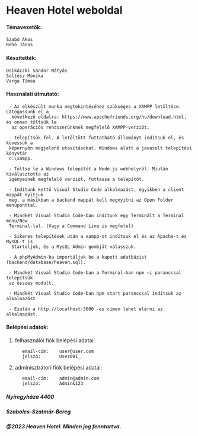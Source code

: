 # Heaven Hotel weboldal

#### Témavezetők:

```
Szabó Ákos
Rehó János
```

#### Készítették:

```
Osikóczki Sándor Mátyás
Soltész Mónika
Varga Tímea
```



#### Használati útmutató:

```
 - Az elkészült munka megtekintéséhez szükséges a XAMPP letöltése. Látogassunk el a
  következő oldalra: https://www.apachefriends.org/hu/download.html, és onnan töltsük le
  az operációs rendszerünknek megfelelő XAMPP-verziót.

 - Telepítsük fel. A letöltött futtatható állományt indítsuk el, és kövessük a
 képernyőn megjelenő utasításokat. Windows alatt a javasolt telepítési könyvtár
 c:\xampp.

 - Töltse le a Windows telepítőt a Node.js webhelyről. Miután kiválasztotta az
 igényeinek megfelelő verziót, futtassa a telepítőt.

 - Indítunk kettő Visual Studio Code alkalmazást, egyikben a client mappát nyitjuk
 meg, a másikban a backend mappát kell megnyitni az Open Folder menüponttal.

 - Mindkét Visual Studio Code-ban indítunk egy Terminált a Terminal menu/New 
 Terminal-lal. (Vagy a Command Line is megfelel)

 - Sikeres telepítések után a xampp-ot indítsuk el és az Apache-t és MysQL-t is
  Startoljuk, és a MysQL Admin gombját válasszuk.

 - A phpMyAdmin-ba importáljuk be a kapott adatbázist (backend/database/heaven.sql).

 - Mindkét Visual Studio Code-ban a Terminal-ban npm –i paranccsal telepítsük 
 az összes modult.

 - Mindkét Visual Studio Code-ban npm start paranccsal indítsuk az alkalmazást

 - Ezután a http://localhost:3000 -es címen lehet elérni az alkalmazást.
```
#### Belépési adatok:
1. felhasználói fiók belépési adatai:
```
      email-cím:    user@user.com
      jelszó:       User001_
```

2. adminisztrátori fiók belépési adatai:
```
      email-cím:    admin@admin.com
      jelszó:       Admin&123
```

##### Nyíregyháza 4400
##### Szabolcs-Szatmár-Bereg
##### @2023 Heaven Hotel. Minden jog fenntartva.
